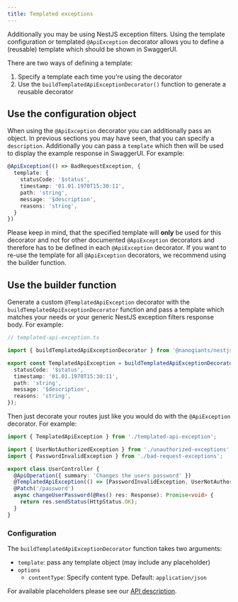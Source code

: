 ```yaml
---
title: Templated exceptions
---
```


Additionally you may be using NestJS exception filters. Using the template configuration or templated `@ApiException` decorator allows you to define a (reusable) template which should be shown in SwaggerUI.

There are two ways of defining a template:

1. Specify a template each time you're using the decorator
2. Use the `buildTemplatedApiExceptionDecorator()` function to generate a reusable decorator

## Use the configuration object

When using the `@ApiException` decorator you can additionally pass an object. In previous sections you may have seen, that you can specify a `description`. Additionally you can pass a `template` which then will be used to display the example response in SwaggerUI. For example:

```typescript
@ApiException(() => BadRequestException, {
  template: {
    statusCode: '$status',
    timestamp: '01.01.1970T15:30:11',
    path: 'string',
    message: '$description',
    reasons: 'string',
  }
})
```

Please keep in mind, that the specified template will **only** be used for this decorator and not for other documented `@ApiException` decorators and therefore has to be defined in each `@ApiException` decorator. If you want to re-use the template for all `@ApiException` decorators, we recommend using the builder function.

## Use the builder function

Generate a custom `@TemplatedApiException` decorator with the `buildTemplatedApiExceptionDecorator` function and pass a template which matches your needs or your generic NestJS exception filters response body. For example:

```typescript
// templated-api-exception.ts

import { buildTemplatedApiExceptionDecorator } from '@nanogiants/nestjs-swagger-api-exception-decorator';

export const TemplatedApiException = buildTemplatedApiExceptionDecorator({
  statusCode: '$status',
  timestamp: '01.01.1970T15:30:11',
  path: 'string',
  message: '$description',
  reasons: 'string',
});
```

Then just decorate your routes just like you would do with the `@ApiException` decorator. For example:

```typescript
import { TemplatedApiException } from './templated-api-exception';

import { UserNotAuthorizedException } from './unauthorized-exceptions';
import { PasswordInvalidException } from './bad-request-exceptions';

export class UserController {
  @ApiOperation({ summary: 'Changes the users password' })
  @TemplatedApiException(() => [PasswordInvalidException, UserNotAuthorizedException])
  @Patch('/password')
  async changeUserPassword(@Res() res: Response): Promise<void> {
    return res.sendStatus(HttpStatus.OK);
  }
}
```

### Configuration

The `buildTemplatedApiExceptionDecorator` function takes two arguments:

- `template`: pass any template object (may include any placeholder)
- `options`
  - `contentType`: Specify content type. Default: `application/json`

For available placeholders please see our [API description](/api#template).
